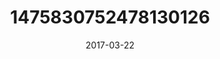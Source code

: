 ---
title: "1475830752478130126"
image: "2017-03-22 14.19.17 1475830752478130126_46248401"
date: "2017-03-22"
type: "photo"
---